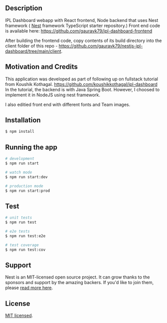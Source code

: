 ## Description

IPL Dashboard webapp with React frontend, Node backend that uses Nest framework ( [Nest](https://github.com/nestjs/nest) framework TypeScript starter repository.)
Front end code is available here: https://github.com/gauravk79/ipl-dashboard-frontend

After building the frontend code, copy contents of its build directory into the client folder of this repo - https://github.com/gauravk79/nestjs-ipl-dashboard/tree/main/client.

## Motivation and Credits

This application was developed as part of following up on fullstack tutorial from Koushik Kothagal.
https://github.com/koushikkothagal/ipl-dashboard
In the tutorial, the backend is with Java Spring Boot. However, I choosed to implement it in NodeJS using nest framework.

I also editied front end with different fonts and Team images.

## Installation

```bash
$ npm install
```

## Running the app

```bash
# development
$ npm run start

# watch mode
$ npm run start:dev

# production mode
$ npm run start:prod
```

## Test

```bash
# unit tests
$ npm run test

# e2e tests
$ npm run test:e2e

# test coverage
$ npm run test:cov
```

## Support

Nest is an MIT-licensed open source project. It can grow thanks to the sponsors and support by the amazing backers. If you'd like to join them, please [read more here](https://docs.nestjs.com/support).

## License

[MIT licensed](LICENSE).
